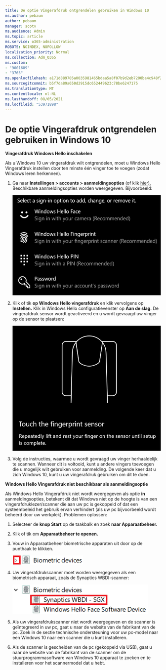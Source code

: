 ```yaml
---
title: De optie Vingerafdruk ontgrendelen gebruiken in Windows 10
ms.author: pebaum
author: pebaum
manager: scotv
ms.audience: Admin
ms.topic: article
ms.service: o365-administration
ROBOTS: NOINDEX, NOFOLLOW
localization_priority: Normal
ms.collection: Adm_O365
ms.custom:
- "9001689"
- "3765"
ms.openlocfilehash: a171d889705a0035981465bdaa5a8f07b9d2eb7200ba4c948f2aaccbf2cc0a21
ms.sourcegitcommit: b5f7da89a650d2915dc652449623c78be6247175
ms.translationtype: MT
ms.contentlocale: nl-NL
ms.lasthandoff: 08/05/2021
ms.locfileid: "53971898"
---
```

# <a name="use-fingerprint-unlock-option-in-windows-10"></a>De optie Vingerafdruk ontgrendelen gebruiken in Windows 10

**Vingerafdruk Windows Hello inschakelen**

Als u Windows 10 uw vingerafdruk wilt ontgrendelen, moet u Windows Hello Vingerafdruk instellen door ten minste één vinger toe te voegen (zodat Windows leren herkennen). 

1. Ga naar **Instellingen > accounts > aanmeldingsopties** (of klik [hier).](ms-settings:signinoptions?activationSource=GetHelp) Beschikbare aanmeldingsopties worden weergegeven. Bijvoorbeeld:

    ![Aanmeldingsopties.](media/sign-in-options.png)

2. Klik of tik **op Windows Hello vingerafdruk** en klik vervolgens op **Instellen.** Klik in Windows Hello configuratievenster op **Aan de slag.** De vingerafdruk sensor wordt geactiveerd en u wordt gevraagd uw vinger op de sensor te plaatsen:

   ![Vingerafdruk sensor.](media/fingerprint-sensor.png)

3. Volg de instructies, waarmee u wordt gevraagd uw vinger herhaaldelijk te scannen. Wanneer dit is voltooid, kunt u andere vingers toevoegen die u mogelijk wilt gebruiken voor aanmelding. De volgende keer dat u zich Windows 10, kunt u uw vingerafdruk gebruiken om dit te doen.

**Windows Hello Vingerafdruk niet beschikbaar als aanmeldingsoptie**

Als Windows Hello Vingerafdruk niet wordt weergegeven als optie **in** aanmeldingsopties, betekent dit dat Windows niet op de hoogte is van een vingerafdruklezer/scanner die aan uw pc is gekoppeld of dat een systeembeleid het gebruik ervan verhindert (als uw pc bijvoorbeeld wordt beheerd door uw werkplek). Problemen oplossen: 

1. Selecteer de **knop Start** op de taakbalk en zoek **naar Apparaatbeheer.**

2. Klik of tik om **Apparaatbeheer te openen.**

3. Vouw in Apparaatbeheer biometrische apparaten uit door op de punthaak te klikken.

   ![Biometrische apparaten.](media/biometric-devices.png)

4. Uw vingerafdrukscanner moet worden weergegeven als een biometrisch apparaat, zoals de Synaptics WBDI-scanner:

   ![Biometrische apparaten.](media/biometric-devices-expanded.png)

5. Als uw vingerafdrukscanner niet wordt weergegeven en de scanner is geïntegreerd in uw pc, gaat u naar de website van de fabrikant van de pc. Zoek in de sectie technische ondersteuning voor uw pc-model naar een Windows 10 naar een scanner die u kunt installeren.

6. Als de scanner is gescheiden van de pc (gekoppeld via USB), gaat u naar de website van de fabrikant van de scanner om de stuurprogrammasoftware van Windows 10 apparaat te zoeken en te installeren voor het scannermodel dat u hebt.
